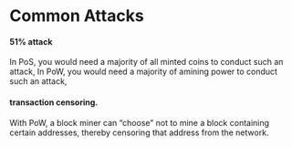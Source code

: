 # Common Attacks

#### 51% attack

In PoS, you would need a majority of all minted coins to conduct such an attack, In PoW, you would need a majority of amining power to conduct such an attack,

#### transaction censoring.

With PoW, a block miner can “choose” not to mine a block containing certain addresses, thereby censoring that address from the network.

